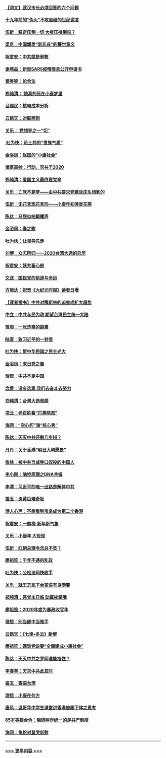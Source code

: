 #### [【网文】武汉市长必须回答的六个问题](../pages/nsc993/n11813848.md?t=01230911) 
#### [十九年前的“伪火”不攻自破的世纪谎言](../pages/nsc993/n11813238.md?t=01230911) 
#### [伍新：稳定压倒一切 大疫压得倒吗？](../pages/nsc993/n11812634.md?t=01230911) 
#### [梁京：中国爆发“新非典”的警世意义](../pages/nsc993/n11812554.md?t=01230911) 
#### [祝君安：中共就是邪教](../pages/nsc993/n11812431.md?t=01230911) 
#### [谢燕益：新型SARS疫情信息公开申请书](../pages/nsc993/n11808840.md?t=01230911) 
#### [蜀笑笑：论合法](../pages/nsc993/n11808064.md?t=01230911) 
#### [郑纯清： 她真的死在小康梦里](../pages/nsc993/n11806623.md?t=01230911) 
#### [吕锡民：核电成本分析](../pages/nsc993/n11806284.md?t=01230911) 
#### [云鹤天：对联两则](../pages/nsc993/n11805957.md?t=01230911) 
#### [关乐： 党领导之一“切”](../pages/nsc993/n11804505.md?t=01230911) 
#### [ 吐为快：论土共的“贵族气质”](../pages/nsc993/n11804490.md?t=01230911) 
#### [金浴凤：赵国的“小康社会”](../pages/nsc993/n11804452.md?t=01230911) 
#### [诸葛高参：行动，灭共于2020](../pages/nsc993/n11804120.md?t=01230911) 
#### [郑纯清：爱国主义最终要党命](../pages/nsc993/n11802197.md?t=01230911) 
#### [关乐：亡党不是梦——由中共要求党章放床头想到的](../pages/nsc993/n11802156.md?t=01230911) 
#### [伍新：无花言现花言形——小康年初哭吴花燕](../pages/nsc993/n11800044.md?t=01230911) 
#### [陈达：马屁似拍颠覆声](../pages/nsc993/n11800010.md?t=01230911) 
#### [金浴凤：春之歌](../pages/nsc993/n11797687.md?t=01230911) 
#### [吐为快：让领导先走](../pages/nsc993/n11797512.md?t=01230911) 
#### [刘博：众志所归——2020台湾大选的启示](../pages/nsc993/n11796878.md?t=01230911) 
#### [祝君安：妖共畜心剖](../pages/nsc993/n11794273.md?t=01230911) 
#### [文武：国民党的前途与命运](../pages/nsc993/n11794198.md?t=01230911) 
#### [方能达：祝贺《大纪元时报》读者日增](../pages/nsc993/n11793807.md?t=01230911) 
#### [【读者投书】中共对穆斯林的迫害成扩大趋势](../pages/nsc993/n11791371.md?t=01230911) 
#### [中立：中共与民为敌 期望台湾民主统一大陆](../pages/nsc993/n11790392.md?t=01230911) 
#### [苦胆：一张选票的距离](../pages/nsc993/n11788914.md?t=01230911) 
#### [陆客：致习近平的一封信](../pages/nsc993/n11788867.md?t=01230911) 
#### [吐为快：贺中华民国之民主光大](../pages/nsc993/n11788618.md?t=01230911) 
#### [金浴凤：末日党之像](../pages/nsc993/n11787475.md?t=01230911) 
#### [理悟：中共不是中国](../pages/nsc993/n11787463.md?t=01230911) 
#### [念贲：没有选票  我们去奋斗去努力](../pages/nsc993/n11787398.md?t=01230911) 
#### [郑纯清：台湾大选观感](../pages/nsc993/n11786210.md?t=01230911) 
#### [项云：老百姓看“打黑除恶”](../pages/nsc993/n11785398.md?t=01230911) 
#### [海网：“空心朽”演“核心秀”](../pages/nsc993/n11783874.md?t=01230911) 
#### [陈达：天灭中共还剩几步棋？](../pages/nsc993/n11783719.md?t=01230911) 
#### [丹丹：关于香港“明日大屿愿景”](../pages/nsc993/n11783273.md?t=01230911) 
#### [张林：被中共当成牲口奴役的中国人](../pages/nsc993/n11782397.md?t=01230911) 
#### [李小刚：脑控原理之DNA共振](../pages/nsc993/n11780962.md?t=01230911) 
#### [李清：习近平的唯一出路是解体中共](../pages/nsc993/n11780866.md?t=01230911) 
#### [振玉：炎黄巨难奇耻](../pages/nsc993/n11779632.md?t=01230911) 
#### [港人心声：不想看到宝岛成为第二个香港](../pages/nsc993/n11778817.md?t=01230911) 
#### [祝君安：一剪梅‧新年新气象](../pages/nsc993/n11776340.md?t=01230911) 
#### [关乐：小康年 大役现](../pages/nsc993/n11774213.md?t=01230911) 
#### [伍新：红朝总理令怎总不灵？](../pages/nsc993/n11770813.md?t=01230911) 
#### [廖祖笙：千年不遇的乱政](../pages/nsc993/n11770373.md?t=01230911) 
#### [吐为快：公检法司快收手](../pages/nsc993/n11770359.md?t=01230911) 
#### [关乐：就王志民下台寄语有良港警](../pages/nsc993/n11769903.md?t=01230911) 
#### [郑纯清：恶党末日临 动辄挨掌嘴](../pages/nsc993/n11769356.md?t=01230911) 
#### [廖祖笙：2020年或为暴政收官年](../pages/nsc993/n11768216.md?t=01230911) 
#### [理悟：别当郎中当推手](../pages/nsc993/n11768243.md?t=01230911) 
#### [云鹤天：《七律▪冬云》新解](../pages/nsc993/n11768204.md?t=01230911) 
#### [廖祖笙：饿饭党说要“全面建成小康社会”](../pages/nsc993/n11767482.md?t=01230911) 
#### [陈达：天灭中共之罗网谁能挡住？](../pages/nsc993/n11767465.md?t=01230911) 
#### [李春草：天灭中共此其时](../pages/nsc993/n11767452.md?t=01230911) 
#### [振玉：寄语台湾](../pages/nsc993/n11767432.md?t=01230911) 
#### [理悟：小康在何方](../pages/nsc993/n11767394.md?t=01230911) 
#### [唐风：温哥华中学生课堂讲香港被踢下体之思考](../pages/nsc993/n11766848.md?t=01230911) 
#### [85岁美籍台侨：阻碍两岸统一的是共产制度](../pages/nsc993/n11765043.md?t=01230911) 
#### [海网：龟蛇对鼠哭新愁](../pages/nsc993/n11764895.md?t=01230911) 

----
#### [ >>> 更早内容 <<< ](../indexes/nsc993-earlier.md)

